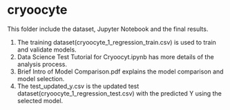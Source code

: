 # cryoocyte

This folder include the dataset, Jupyter Notebook and the final results.

1. The training dataset(cryoocyte_1_regression_train.csv) is used to train and validate models.
2. Data Science Test Tutorial for Cryoocyt.ipynb has more details of the analysis process.
3. Brief Intro of Model Comparison.pdf explains the model comparison and model selection.
3. The test_updated_y.csv is the updated test dataset(cryoocyte_1_regression_test.csv) with the predicted Y using the selected model.
